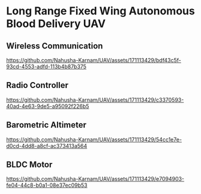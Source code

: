 # Long Range Fixed Wing Autonomous Blood Delivery UAV

## Wireless Communication

https://github.com/Nahusha-Karnam/UAV/assets/171113429/bdf43c5f-93cd-4553-adfd-113b4b87b375

## Radio Controller

https://github.com/Nahusha-Karnam/UAV/assets/171113429/c3370593-40ad-4e63-9de5-a95092f226b5

## Barometric Altimeter

https://github.com/Nahusha-Karnam/UAV/assets/171113429/54cc1e7e-d0cd-4dd8-a8cf-ac373413a564

## BLDC Motor

https://github.com/Nahusha-Karnam/UAV/assets/171113429/e7094903-fe04-44c8-b0a1-08e37ec09b53


